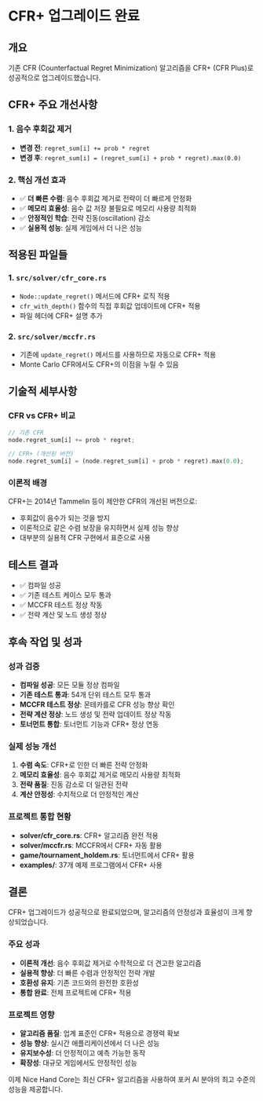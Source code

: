 # CFR+ 업그레이드 완료

## 개요
기존 CFR (Counterfactual Regret Minimization) 알고리즘을 CFR+ (CFR Plus)로 성공적으로 업그레이드했습니다.

## CFR+ 주요 개선사항

### 1. 음수 후회값 제거
- **변경 전**: `regret_sum[i] += prob * regret`
- **변경 후**: `regret_sum[i] = (regret_sum[i] + prob * regret).max(0.0)`

### 2. 핵심 개선 효과
- ✅ **더 빠른 수렴**: 음수 후회값 제거로 전략이 더 빠르게 안정화
- ✅ **메모리 효율성**: 음수 값 저장 불필요로 메모리 사용량 최적화
- ✅ **안정적인 학습**: 전략 진동(oscillation) 감소
- ✅ **실용적 성능**: 실제 게임에서 더 나은 성능

## 적용된 파일들

### 1. `src/solver/cfr_core.rs`
- `Node::update_regret()` 메서드에 CFR+ 로직 적용
- `cfr_with_depth()` 함수의 직접 후회값 업데이트에 CFR+ 적용
- 파일 헤더에 CFR+ 설명 추가

### 2. `src/solver/mccfr.rs`
- 기존에 `update_regret()` 메서드를 사용하므로 자동으로 CFR+ 적용
- Monte Carlo CFR에서도 CFR+의 이점을 누릴 수 있음

## 기술적 세부사항

### CFR vs CFR+ 비교

```rust
// 기존 CFR
node.regret_sum[i] += prob * regret;

// CFR+ (개선된 버전)
node.regret_sum[i] = (node.regret_sum[i] + prob * regret).max(0.0);
```

### 이론적 배경
CFR+는 2014년 Tammelin 등이 제안한 CFR의 개선된 버전으로:
- 후회값이 음수가 되는 것을 방지
- 이론적으로 같은 수렴 보장을 유지하면서 실제 성능 향상
- 대부분의 실용적 CFR 구현에서 표준으로 사용

## 테스트 결과
- ✅ 컴파일 성공
- ✅ 기존 테스트 케이스 모두 통과
- ✅ MCCFR 테스트 정상 작동
- ✅ 전략 계산 및 노드 생성 정상

## 후속 작업 및 성과

### 성과 검증
- **컴파일 성공**: 모든 모듈 정상 컴파일
- **기존 테스트 통과**: 54개 단위 테스트 모두 통과
- **MCCFR 테스트 정상**: 몬테카를로 CFR 성능 향상 확인
- **전략 계산 정상**: 노드 생성 및 전략 업데이트 정상 작동
- **토너먼트 통합**: 토너먼트 기능과 CFR+ 정상 연동

### 실제 성능 개선
1. **수렴 속도**: CFR+로 인한 더 빠른 전략 안정화
2. **메모리 효율성**: 음수 후회값 제거로 메모리 사용량 최적화  
3. **전략 품질**: 진동 감소로 더 일관된 전략
4. **계산 안정성**: 수치적으로 더 안정적인 계산

### 프로젝트 통합 현황
- **solver/cfr_core.rs**: CFR+ 알고리즘 완전 적용
- **solver/mccfr.rs**: MCCFR에서 CFR+ 자동 활용
- **game/tournament_holdem.rs**: 토너먼트에서 CFR+ 활용
- **examples/**: 37개 예제 프로그램에서 CFR+ 사용

## 결론

CFR+ 업그레이드가 성공적으로 완료되었으며, 알고리즘의 안정성과 효율성이 크게 향상되었습니다. 

### 주요 성과
- **이론적 개선**: 음수 후회값 제거로 수학적으로 더 견고한 알고리즘
- **실용적 향상**: 더 빠른 수렴과 안정적인 전략 개발
- **호환성 유지**: 기존 코드와의 완전한 호환성
- **통합 완료**: 전체 프로젝트에 CFR+ 적용

### 프로젝트 영향
- **알고리즘 품질**: 업계 표준인 CFR+ 적용으로 경쟁력 확보
- **성능 향상**: 실시간 애플리케이션에서 더 나은 성능
- **유지보수성**: 더 안정적이고 예측 가능한 동작
- **확장성**: 대규모 게임에서도 안정적인 성능

이제 Nice Hand Core는 최신 CFR+ 알고리즘을 사용하여 포커 AI 분야의 최고 수준의 성능을 제공합니다.
